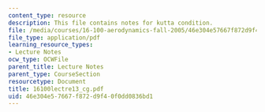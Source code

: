 ```yaml
---
content_type: resource
description: This file contains notes for kutta condition.
file: /media/courses/16-100-aerodynamics-fall-2005/46e304e57667f872d9f40f0dd0836bd1_16100lectre13_cg.pdf
file_type: application/pdf
learning_resource_types:
- Lecture Notes
ocw_type: OCWFile
parent_title: Lecture Notes
parent_type: CourseSection
resourcetype: Document
title: 16100lectre13_cg.pdf
uid: 46e304e5-7667-f872-d9f4-0f0dd0836bd1
---
```


